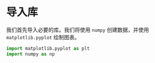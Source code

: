 # 导入库

我们首先导入必要的库。我们将使用 `numpy` 创建数据，并使用 `matplotlib.pyplot` 绘制图表。

```python
import matplotlib.pyplot as plt
import numpy as np
```

